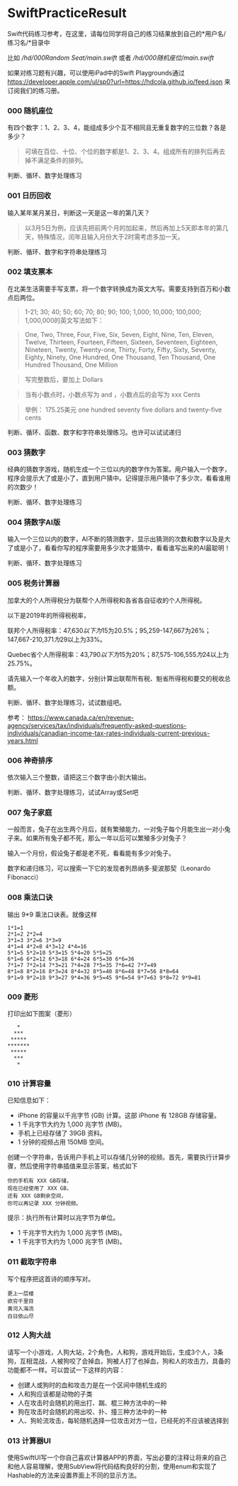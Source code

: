 # SwiftPracticeResult

Swift代码练习参考，在这里，请每位同学将自己的练习结果放到自己的*用户名/练习名/*目录中

比如 */hd/000Random Seat/main.swift* 或者 */hd/000随机座位/main.swift*

如果对练习题有兴趣，可以使用iPad中的Swift Playgrounds通过 https://developer.apple.com/ul/sp0?url=https://hdcola.github.io/feed.json 来订阅我们的练习册。

### 000 随机座位

有四个数字：1、2、3、4，能组成多少个互不相同且无重复数字的三位数？各是多少？

> 可填在百位、十位、个位的数字都是1、2、3、4。组成所有的排列后再去 掉不满足条件的排列。

判断、循环、数字处理练习

### 001 日历回收

输入某年某月某日，判断这一天是这一年的第几天？

> 以3月5日为例，应该先把前两个月的加起来，然后再加上5天即本年的第几天，特殊情况，闰年且输入月份大于2时需考虑多加一天。

判断、循环、数字和字符串处理练习

### 002 填支票本

在北美生活需要手写支票，将一个数字转换成为英文大写。需要支持到百万和小数点后两位。

> 1-21; 30; 40; 50; 60; 70; 80; 90; 100; 1,000; 10,000; 100,000; 1,000,000的英文写法如下：

> One, Two, Three, Four, Five, Six, Seven, Eight, Nine, Ten, Eleven, Twelve, Thirteen, Fourteen, Fifteen, Sixteen, Seventeen, Eighteen, Nineteen, Twenty, Twenty-one, Thirty, Forty, Fifty, Sixty, Seventy, Eighty, Ninety, One Hundred, One Thousand, Ten Thousand, One Hundred Thousand, One Million

> 写完整数后，要加上 Dollars

> 当有小数点时，小数点写为 and ，小数点后的会写为 xxx Cents

> 举例： 175.25美元 one hundred seventy five dollars and twenty-five cents

判断、循环、函数、数字和字符串处理练习。也许可以试试递归

### 003 猜数字

经典的猜数字游戏，随机生成一个三位以内的数字作为答案。用户输入一个数字，程序会提示大了或是小了，直到用户猜中。记得提示用户猜中了多少次，看看谁用的次数少！

判断、循环、数字处理练习

### 004 猜数字AI版

输入一个三位以内的数字，AI不断的猜测数字，显示出猜测的次数和数字以及是大了或是小了，看看你写的程序需要用多少次才能猜中，看看谁写出来的AI最聪明！

判断、循环、数字处理练习

### 005 税务计算器

加拿大的个人所得税分为联帮个人所得税和各省各自征收的个人所得税。

以下是2019年的所得税税率，

联邦个人所得税率：47,630$以下为15%；47,630-95,259$为20.5%；95,259-147,667为26%；147,667-210,371$为29%；210,371$以上为33%。

Quebec省个人所得税率：43,790$以下为15%；43,790-87,575$为20%；87,575-106,555$为24%;106,555$以上为25.75%。

请先输入一个年收入的数字，分别计算出联帮所有税、魁省所得税和要交的税收总额。

判断、循环、数字处理练习，试试数组吧。

参考： https://www.canada.ca/en/revenue-agency/services/tax/individuals/frequently-asked-questions-individuals/canadian-income-tax-rates-individuals-current-previous-years.html

### 006 神奇排序

依次输入三个整数，请把这三个数字由小到大输出。

判断、循环、数字处理练习，试试Array或Set吧

### 007 兔子家庭

一般而言，兔子在出生两个月后，就有繁殖能力，一对兔子每个月能生出一对小兔子来。如果所有兔子都不死，那么一年以后可以繁殖多少对兔子？

输入一个月份，假设兔子都是老不死，看看能有多少对兔子。

数字和递归练习，可以搜索一下它的发现者列昂纳多·斐波那契（Leonardo Fibonacci）

### 008 乘法口诀

输出 9*9 乘法口诀表。就像这样

```
1*1=1
2*1=2 2*2=4
3*1=3 3*2=6 3*3=9
4*1=4 4*2=8 4*3=12 4*4=16
5*1=5 5*2=10 5*3=15 5*4=20 5*5=25
6*1=6 6*2=12 6*3=18 6*4=24 6*5=30 6*6=36
7*1=7 7*2=14 7*3=21 7*4=28 7*5=35 7*6=42 7*7=49
8*1=8 8*2=16 8*3=24 8*4=32 8*5=40 8*6=48 8*7=56 8*8=64
9*1=9 9*2=18 9*3=27 9*4=36 9*5=45 9*6=54 9*7=63 9*8=72 9*9=81
```

### 009 菱形

打印出如下图案（菱形）

```
   *
  ***
 *****
*******
 *****
  ***
   *
```


### 010 计算容量

已知信息如下：
 
 - iPhone 的容量以千兆字节 (GB) 计算。这部 iPhone 有 128GB 存储容量。
 - 1 千兆字节大约为 1,000 兆字节 (MB)。
 - 手机上已经存储了 39GB 资料。
 - 1 分钟的视频占用 150MB 空间。
 
创建一个字符串，告诉用户手机上可以存储几分钟的视频。首先，需要执行计算步骤，然后使用字符串插值来显示答案，格式如下
 
 ```
 你的手机有 XXX GB存储，
 现在已经使用了 XXX GB，
 还有 XXX GB剩余空间，
 你可以再记录 XXX 分钟视频。
```

 提示：执行所有计算时以兆字节为单位。
  
  - 1 千兆字节大约为 1,000 兆字节 (MB)。
  - 1 千兆字节大约为 1,000 兆字节 (MB)。
 
 ### 011 截取字符串
 
 写个程序把这首诗的顺序写对。
 
```
更上一层楼
欲穷千里目
黄河入海流
白日依山尽
```

### 012 人狗大战

请写一个小游戏，人狗大站，2个角色，人和狗，游戏开始后，生成3个人，3条狗，互相混战，人被狗咬了会掉血，狗被人打了也掉血，狗和人的攻击力，具备的功能都不一样。可以尝试一下这样的内容：

 - 创建人或狗时的血和攻击力是在一个区间中随机生成的
 - 人和狗应该都是动物的子类
 - 人在攻击时会随机的用出打、踹、棍三种方法中的一种
 - 狗在攻击时会随机的用出咬、扑、撞三种方法中的一种
 - 人、狗轮流攻击，每轮随机选择一位攻击对方一位，已经死的不应该被选择到
 
 ### 013 计算器UI
 
 使用SwiftUI写一个你自己喜欢计算器APP的界面，写出必要的注释让将来的自己和他人容易理解，使用SubView将代码结构良好的分割，使用enum和实现了Hashable的方法来设置界面上不同的显示方法。
